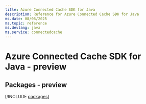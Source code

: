 ```yaml
---
title: Azure Connected Cache SDK for Java
description: Reference for Azure Connected Cache SDK for Java
ms.date: 08/06/2025
ms.topic: reference
ms.devlang: java
ms.service: connectedcache
---
```

# Azure Connected Cache SDK for Java - preview
## Packages - preview
[!INCLUDE [packages](connected-cache-index.md)]